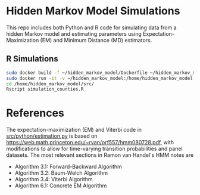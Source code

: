 # Hidden Markov Model Simulations

This repo includes both Python and R code for simulating data from a hidden Markov model
and estimating parameters using Expectation-Maximization (EM) and Minimum Distance (MD) estimators.

## R Simulations

```bash
sudo docker build -f ~/hidden_markov_model/Dockerfile ~/hidden_markov_model --tag=hidden_markov_model
sudo docker run -it -v ~/hidden_markov_model:/home/hidden_markov_model hidden_markov_model bash
cd /home/hidden_markov_model/src/
Rscript simulation_counties.R
```

# References

The expectation-maximization (EM) and Viterbi code in [src/python/estimation.py](src/python/estimation.py)
is based on https://web.math.princeton.edu/~rvan/orf557/hmm080728.pdf,
with modifications to allow for time-varying transition probabilities and panel datasets.
The most relevant sections in Ramon van Handel's HMM notes are

* Algorithm 3.1: Forward-Backward Algorithm
* Algorithm 3.2: Baum-Welch Algorithm
* Algorithm 3.4: Viterbi Algorithm
* Algorithm 6.1: Concrete EM Algorithm
